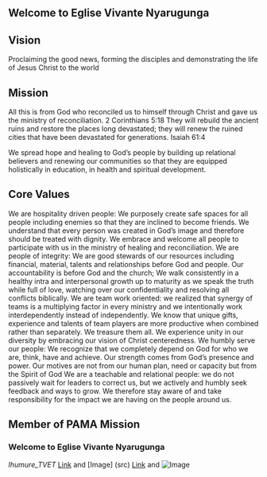 ## Welcome to Eglise Vivante Nyarugunga

## Vision 
Proclaiming the good news, forming the disciples and demonstrating the life of Jesus Christ to the world
## Mission 
All this is from God who reconciled us to himself through Christ and gave us the ministry of reconciliation. 2 Corinthians 5:18
They will rebuild the ancient ruins and restore the places long devastated; they will renew the ruined cities that have been devastated for generations. Isaiah 61:4

We spread hope and healing to God’s people by building up relational believers and renewing our communities so that they are equipped holistically in education, in health and spiritual development.
## Core Values

We are hospitality driven people: We purposely create safe spaces for all people including enemies so that they are inclined to become friends.
We understand that every person was created in God’s image and therefore should be treated with dignity.
We embrace and welcome all people to participate with us in the ministry of healing and reconciliation.
We are people of integrity: We are good stewards of our resources including financial, material, talents and relationships before God and people.
Our accountability is before God and the church;
We walk consistently in a healthy intra and interpersonal growth up to maturity as we speak the truth while full of love, watching over our confidentiality and resolving all conflicts biblically.
We are team work oriented: we realized that synergy of teams is a multiplying factor in every ministry and we intentionally work interdependently instead of independently.
We know that unique gifts, experience and talents of team players are more productive when combined rather than separately. We treasure them all. 
We experience unity in our diversity by embracing our vision of Christ centeredness.
We humbly serve our people: We recognize that we completely depend on God for who we are, think, have and achieve.
Our strength comes from God’s presence and power.
Our motives are not from our human plan, need or capacity but from the Spirit of God
We are a teachable and relational people: we do not passively wait for leaders to correct us, but we actively and humbly seek feedback and ways to grow. We therefore stay aware of and take responsibility for the impact we are having on the people around us. 



## Member of PAMA Mission 
### Welcome  to Eglise Vivante Nyarugunga 
_Ihumure_TVET_
[Link](www.eglisevivante) and [Image] (src)
[Link](url) and ![Image](src)
